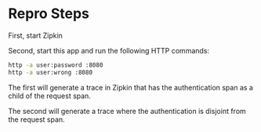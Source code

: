 # Repro Steps

First, start Zipkin

Second, start this app and run the following HTTP commands:

```bash
http -a user:password :8080
http -a user:wrong :8080
```

The first will generate a trace in Zipkin that has the authentication span as a child of the request span.

The second will generate a trace where the authentication is disjoint from the request span.
